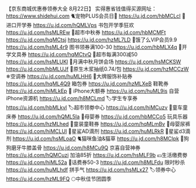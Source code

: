 【京东商城优惠券领券大全 8月22日】
实得惠省钱值得买源网址：https://www.shidehui.com
🐈宠物PLUS会员日🦮
https://u.jd.com/hbMCLcI
🛫进口开学券
https://u.jd.com/hQMLVps
书包开学季狂欢
https://u.jd.com/hsMLREw
🛒超市中秋券
https://u.jd.com/hbMCMFt
https://u.jd.com/hqMCtsj
https://u.jd.com/hzML7LD
🛵饿了么VIP会员9.9
https://u.jd.com/hsML4r9
图书领券满100-30
https://u.jd.com/hbMLX4q
📐开学文具券
https://u.jd.com/hqMCtvQ
🛒超市每满300减50
https://u.jd.com/hsMLUKl
🥮月满中秋月饼会场
https://u.jd.com/hsMCKSW
https://u.jd.com/hbMLUJf
🧻原生木浆抽纸0.74/包
https://u.jd.com/hzMCCzW
❄空调券
https://u.jd.com/huMLHH6
🧥大牌服饰补贴券
https://u.jd.com/hqML4Q9
箱包券
https://u.jd.com/hzMLXeB
鞋靴券
https://u.jd.com/hiMLkEp
 iPhone大额券
https://u.jd.com/huML9is
自营iPhone资源机
https://u.jd.com/h8MCLmd
🏷学生专享券
https://u.jd.com/hbMLkvl
🏷超市领劵中心
https://u.jd.com/hiMCuzv
🛴童车童床券
https://u.jd.com/hQML5Ia
🏻母婴券
https://u.jd.com/hbMCCo5
玩具乐器
https://u.jd.com/hzMLhed
🏻童装童鞋券
https://u.jd.com/hqMLmBv
🏻母婴尿裤
https://u.jd.com/hiMCLUl
🏻星鲨AD滴剂
https://u.jd.com/huMLRkR
🏻星鲨d3滴剂
https://u.jd.com/hsMLoaO
🐈猫咪鱼油&猫草
https://u.jd.com/h8MCIpk
🦮狗狗磨牙牛膝盖骨
https://u.jd.com/h8MCu9Q
京喜自营神券
https://u.jd.com/hQMCuzi
加油85折
https://u.jd.com/hsMLF9b
💴生活缴费劵
https://u.jd.com/hiML52a
🏻话费券50-3
https://u.jd.com/h8MLFdu
限时秒杀
https://u.jd.com/huMLhdf
拼手气
https://u.jd.com/hsMLx27
🏷领券中心
https://u.jd.com/hzML9FQ
🌕中秋佳节团圆季
